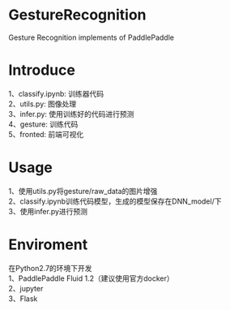# GestureRecognition
Gesture Recognition implements of PaddlePaddle

# Introduce
1、classify.ipynb: 训练器代码  
2、utils.py: 图像处理   
3、infer.py: 使用训练好的代码进行预测   
4、gesture: 训练代码   
5、fronted: 前端可视化  

# Usage  
1、使用utils.py将gesture/raw_data的图片增强  
2、classify.ipynb训练代码模型，生成的模型保存在DNN_model/下  
3、使用infer.py进行预测  

# Enviroment    
在Python2.7的环境下开发  
1、PaddlePaddle Fluid 1.2（建议使用官方docker）  
2、jupyter    
3、Flask   
